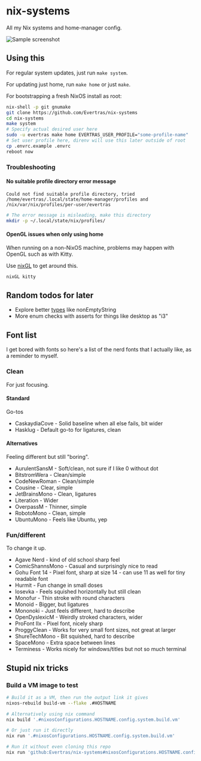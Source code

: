 # nix-systems

All my Nix systems and home-manager config.

![Sample screenshot](https://github.com/Evertras/nix-systems/assets/5923958/e56307ec-d4a5-4cfa-8ae9-492eefee684a)

## Using this

For regular system updates, just run `make system`.

For updating just home, run `make home` or just `make`.

For bootstrapping a fresh NixOS install as root:

```bash
nix-shell -p git gnumake
git clone https://github.com/Evertras/nix-systems
cd nix-systems
make system
# Specify actual desired user here
sudo -u evertras make home EVERTRAS_USER_PROFILE="some-profile-name"
# Set user profile here, direnv will use this later outside of root
cp .envrc.example .envrc
reboot now
```

### Troubleshooting

#### No suitable profile directory error message

```text
Could not find suitable profile directory, tried /home/evertras/.local/state/home-manager/profiles and /nix/var/nix/profiles/per-user/evertras
```

```bash
# The error message is misleading, make this directory
mkdir -p ~/.local/state/nix/profiles/
```

#### OpenGL issues when only using home

When running on a non-NixOS machine, problems may happen with OpenGL such as with Kitty.

Use [nixGL](https://github.com/nix-community/nixGL) to get around this.

```bash
nixGL kitty
```

## Random todos for later

- Explore better [types](https://github.com/NixOS/nixpkgs/blob/master/lib/types.nix) like nonEmptyString
- More enum checks with asserts for things like desktop as "i3"

## Font list

I get bored with fonts so here's a list of the nerd fonts
that I actually like, as a reminder to myself.

### Clean

For just focusing.

#### Standard

Go-tos

- CaskaydiaCove - Solid baseline when all else fails, bit wider
- Hasklug - Default go-to for ligatures, clean

#### Alternatives

Feeling different but still "boring".

- AurulentSansM - Soft/clean, not sure if I like 0 without dot
- BitstromWera - Clean/simple
- CodeNewRoman - Clean/simple
- Cousine - Clear, simple
- JetBrainsMono - Clean, ligatures
- Literation - Wider
- OverpassM - Thinner, simple
- RobotoMono - Clean, simple
- UbuntuMono - Feels like Ubuntu, yep

### Fun/different

To change it up.

- Agave Nerd - kind of old school sharp feel
- ComicShannsMono - Casual and surprisingly nice to read
- Gohu Font 14 - Pixel font, sharp at size 14 - can use 11 as well for tiny readable font
- Hurmit - Fun change in small doses
- Iosevka - Feels squished horizontally but still clean
- Monofur - Thin stroke with round characters
- Monoid - Bigger, but ligatures
- Mononoki - Just feels different, hard to describe
- OpenDyslexicM - Weirdly stroked characters, wider
- ProFont IIx - Pixel font, nicely sharp
- ProggyClean - Works for very small font sizes, not great at larger
- ShureTechMono - Bit squished, hard to describe
- SpaceMono - Extra space between lines
- Terminess - Works nicely for windows/titles but not so much terminal

## Stupid nix tricks

### Build a VM image to test

```bash
# Build it as a VM, then run the output link it gives
nixos-rebuild build-vm --flake .#HOSTNAME

# Alternatively using nix command
nix build '.#nixosConfigurations.HOSTNAME.config.system.build.vm'

# Or just run it directly
nix run '.#nixosConfigurations.HOSTNAME.config.system.build.vm'

# Run it without even cloning this repo
nix run 'github:Evertras/nix-systems#nixosConfigurations.HOSTNAME.config.system.build.vm'
```
